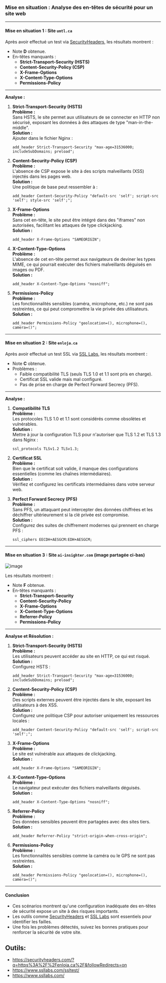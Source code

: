 
### Mise en situation : Analyse des en-têtes de sécurité pour un site web

---

#### **Mise en situation 1 : Site `umtl.ca`**

Après avoir effectué un test via [SecurityHeaders](https://securityheaders.com), les résultats montrent :

- Note **D** obtenue.
- En-têtes manquants :
  - **Strict-Transport-Security (HSTS)**
  - **Content-Security-Policy (CSP)**
  - **X-Frame-Options**
  - **X-Content-Type-Options**
  - **Permissions-Policy**

---

**Analyse :**

1. **Strict-Transport-Security (HSTS)**  
   **Problème :**  
   Sans HSTS, le site permet aux utilisateurs de se connecter en HTTP non sécurisé, exposant les données à des attaques de type "man-in-the-middle".  
   **Solution :**  
   Ajouter dans le fichier Nginx :  
   ```nginx
   add_header Strict-Transport-Security "max-age=31536000; includeSubDomains; preload";
   ```

2. **Content-Security-Policy (CSP)**  
   **Problème :**  
   L'absence de CSP expose le site à des scripts malveillants (XSS) injectés dans les pages web.  
   **Solution :**  
   Une politique de base peut ressembler à :  
   ```nginx
   add_header Content-Security-Policy "default-src 'self'; script-src 'self'; style-src 'self';";
   ```

3. **X-Frame-Options**  
   **Problème :**  
   Sans cet en-tête, le site peut être intégré dans des "iframes" non autorisées, facilitant les attaques de type clickjacking.  
   **Solution :**  
   ```nginx
   add_header X-Frame-Options "SAMEORIGIN";
   ```

4. **X-Content-Type-Options**  
   **Problème :**  
   L'absence de cet en-tête permet aux navigateurs de deviner les types MIME, ce qui pourrait exécuter des fichiers malveillants déguisés en images ou PDF.  
   **Solution :**  
   ```nginx
   add_header X-Content-Type-Options "nosniff";
   ```

5. **Permissions-Policy**  
   **Problème :**  
   Les fonctionnalités sensibles (caméra, microphone, etc.) ne sont pas restreintes, ce qui peut compromettre la vie privée des utilisateurs.  
   **Solution :**  
   ```nginx
   add_header Permissions-Policy "geolocation=(), microphone=(), camera=()";
   ```

---

#### **Mise en situation 2 : Site `enloja.ca`**

Après avoir effectué un test SSL via [SSL Labs](https://www.ssllabs.com/ssltest), les résultats montrent :

- Note **C** obtenue.
- Problèmes :
  - Faible compatibilité TLS (seuls TLS 1.0 et 1.1 sont pris en charge).
  - Certificat SSL valide mais mal configuré.
  - Pas de prise en charge de Perfect Forward Secrecy (PFS).

---

**Analyse :**

1. **Compatibilité TLS**  
   **Problème :**  
   Les protocoles TLS 1.0 et 1.1 sont considérés comme obsolètes et vulnérables.  
   **Solution :**  
   Mettre à jour la configuration TLS pour n'autoriser que TLS 1.2 et TLS 1.3 dans Nginx :  
   ```nginx
   ssl_protocols TLSv1.2 TLSv1.3;
   ```

2. **Certificat SSL**  
   **Problème :**  
   Bien que le certificat soit valide, il manque des configurations essentielles (comme les chaînes intermédiaires).  
   **Solution :**  
   Vérifiez et configurez les certificats intermédiaires dans votre serveur web.

3. **Perfect Forward Secrecy (PFS)**  
   **Problème :**  
   Sans PFS, un attaquant peut intercepter des données chiffrées et les déchiffrer ultérieurement si la clé privée est compromise.  
   **Solution :**  
   Configurez des suites de chiffrement modernes qui prennent en charge PFS :  
   ```nginx
   ssl_ciphers EECDH+AESGCM:EDH+AESGCM;
   ```

---

#### **Mise en situation 3 : Site `ai-insighter.com` (image partagée ci-bas)**

![image](https://github.com/user-attachments/assets/efb17830-2d74-4721-98d7-5fe34415a981)


Les résultats montrent :

- Note **F** obtenue.
- En-têtes manquants :
  - **Strict-Transport-Security**
  - **Content-Security-Policy**
  - **X-Frame-Options**
  - **X-Content-Type-Options**
  - **Referrer-Policy**
  - **Permissions-Policy**

---

**Analyse et Résolution :**

1. **Strict-Transport-Security (HSTS)**  
   **Problème :**  
   Les utilisateurs peuvent accéder au site en HTTP, ce qui est risqué.  
   **Solution :**  
   Configurez HSTS :  
   ```nginx
   add_header Strict-Transport-Security "max-age=31536000; includeSubDomains; preload";
   ```

2. **Content-Security-Policy (CSP)**  
   **Problème :**  
   Des scripts externes peuvent être injectés dans le site, exposant les utilisateurs à des XSS.  
   **Solution :**  
   Configurez une politique CSP pour autoriser uniquement les ressources locales :  
   ```nginx
   add_header Content-Security-Policy "default-src 'self'; script-src 'self';";
   ```

3. **X-Frame-Options**  
   **Problème :**  
   Le site est vulnérable aux attaques de clickjacking.  
   **Solution :**  
   ```nginx
   add_header X-Frame-Options "SAMEORIGIN";
   ```

4. **X-Content-Type-Options**  
   **Problème :**  
   Le navigateur peut exécuter des fichiers malveillants déguisés.  
   **Solution :**  
   ```nginx
   add_header X-Content-Type-Options "nosniff";
   ```

5. **Referrer-Policy**  
   **Problème :**  
   Des données sensibles peuvent être partagées avec des sites tiers.  
   **Solution :**  
   ```nginx
   add_header Referrer-Policy "strict-origin-when-cross-origin";
   ```

6. **Permissions-Policy**  
   **Problème :**  
   Les fonctionnalités sensibles comme la caméra ou le GPS ne sont pas restreintes.  
   **Solution :**  
   ```nginx
   add_header Permissions-Policy "geolocation=(), microphone=(), camera=()";
   ```





---

#### **Conclusion**

- Ces scénarios montrent qu'une configuration inadéquate des en-têtes de sécurité expose un site à des risques importants. 
- Les outils comme [SecurityHeaders](https://securityheaders.com) et [SSL Labs](https://www.ssllabs.com/ssltest) sont essentiels pour identifier les failles. 
- Une fois les problèmes détectés, suivez les bonnes pratiques pour renforcer la sécurité de votre site. 

## Outils: 

 - https://securityheaders.com/?q=https%3A%2F%2Fenloja.ca%2F&followRedirects=on
 - https://www.ssllabs.com/ssltest/
 - https://www.ssllabs.com/


